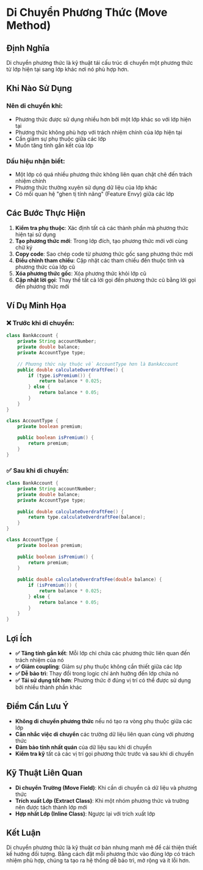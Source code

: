 # **Di Chuyển Phương Thức (Move Method)**

## **Định Nghĩa**
Di chuyển phương thức là kỹ thuật tái cấu trúc di chuyển một phương thức từ lớp hiện tại sang lớp khác nơi nó phù hợp hơn.

## **Khi Nào Sử Dụng**

### **Nên di chuyển khi:**
- Phương thức được sử dụng nhiều hơn bởi một lớp khác so với lớp hiện tại
- Phương thức không phù hợp với trách nhiệm chính của lớp hiện tại
- Cần giảm sự phụ thuộc giữa các lớp
- Muốn tăng tính gắn kết của lớp

### **Dấu hiệu nhận biết:**
- Một lớp có quá nhiều phương thức không liên quan chặt chẽ đến trách nhiệm chính
- Phương thức thường xuyên sử dụng dữ liệu của lớp khác
- Có mối quan hệ "ghen tị tính năng" (Feature Envy) giữa các lớp

## **Các Bước Thực Hiện**

1. **Kiểm tra phụ thuộc**: Xác định tất cả các thành phần mà phương thức hiện tại sử dụng
2. **Tạo phương thức mới**: Trong lớp đích, tạo phương thức mới với cùng chữ ký
3. **Copy code**: Sao chép code từ phương thức gốc sang phương thức mới
4. **Điều chỉnh tham chiếu**: Cập nhật các tham chiếu đến thuộc tính và phương thức của lớp cũ
5. **Xóa phương thức gốc**: Xóa phương thức khỏi lớp cũ
6. **Cập nhật lời gọi**: Thay thế tất cả lời gọi đến phương thức cũ bằng lời gọi đến phương thức mới

## **Ví Dụ Minh Họa**

### **❌ Trước khi di chuyển:**
```java
class BankAccount {
    private String accountNumber;
    private double balance;
    private AccountType type;
    
    // Phương thức này thuộc về AccountType hơn là BankAccount
    public double calculateOverdraftFee() {
        if (type.isPremium()) {
            return balance * 0.025;
        } else {
            return balance * 0.05;
        }
    }
}

class AccountType {
    private boolean premium;
    
    public boolean isPremium() {
        return premium;
    }
}
```

### **✅ Sau khi di chuyển:**
```java
class BankAccount {
    private String accountNumber;
    private double balance;
    private AccountType type;
    
    public double calculateOverdraftFee() {
        return type.calculateOverdraftFee(balance);
    }
}

class AccountType {
    private boolean premium;
    
    public boolean isPremium() {
        return premium;
    }
    
    public double calculateOverdraftFee(double balance) {
        if (isPremium()) {
            return balance * 0.025;
        } else {
            return balance * 0.05;
        }
    }
}
```

## **Lợi Ích**

- **✅ Tăng tính gắn kết**: Mỗi lớp chỉ chứa các phương thức liên quan đến trách nhiệm của nó
- **✅ Giảm coupling**: Giảm sự phụ thuộc không cần thiết giữa các lớp
- **✅ Dễ bảo trì**: Thay đổi trong logic chỉ ảnh hưởng đến lớp chứa nó
- **✅ Tái sử dụng tốt hơn**: Phương thức ở đúng vị trí có thể được sử dụng bởi nhiều thành phần khác

## **Điểm Cần Lưu Ý**

- **Không di chuyển phương thức** nếu nó tạo ra vòng phụ thuộc giữa các lớp
- **Cân nhắc việc di chuyển** các trường dữ liệu liên quan cùng với phương thức
- **Đảm bảo tính nhất quán** của dữ liệu sau khi di chuyển
- **Kiểm tra kỹ** tất cả các vị trí gọi phương thức trước và sau khi di chuyển

## **Kỹ Thuật Liên Quan**

- **Di chuyển Trường (Move Field)**: Khi cần di chuyển cả dữ liệu và phương thức
- **Trích xuất Lớp (Extract Class)**: Khi một nhóm phương thức và trường nên được tách thành lớp mới
- **Hợp nhất Lớp (Inline Class)**: Ngược lại với trích xuất lớp

## **Kết Luận**

Di chuyển phương thức là kỹ thuật cơ bản nhưng mạnh mẽ để cải thiện thiết kế hướng đối tượng. Bằng cách đặt mỗi phương thức vào đúng lớp có trách nhiệm phù hợp, chúng ta tạo ra hệ thống dễ bảo trì, mở rộng và ít lỗi hơn.